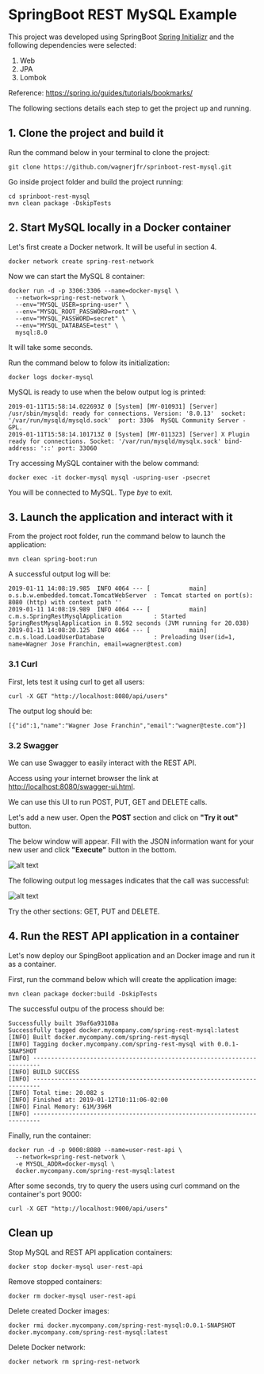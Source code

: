 # SpringBoot REST MySQL Example

This project was developed using SpringBoot [Spring Initializr](start.spring.io) and the following dependencies were selected:
1. Web
2. JPA
3. Lombok

Reference: https://spring.io/guides/tutorials/bookmarks/

The following sections details each step to get the project up and running.

## 1. Clone the project and build it
Run the command below in your terminal to clone the project:
```
git clone https://github.com/wagnerjfr/sprinboot-rest-mysql.git
```
Go inside project folder and build the project running:
```
cd sprinboot-rest-mysql
mvn clean package -DskipTests
```
## 2. Start MySQL locally in a Docker container

Let's first create a Docker network. It will be useful in section 4. 

```
docker network create spring-rest-network
```
Now we can start the MySQL 8 container:
```
docker run -d -p 3306:3306 --name=docker-mysql \
  --network=spring-rest-network \
  --env="MYSQL_USER=spring-user" \
  --env="MYSQL_ROOT_PASSWORD=root" \
  --env="MYSQL_PASSWORD=secret" \
  --env="MYSQL_DATABASE=test" \
  mysql:8.0
```
It will take some seconds.

Run the command below to folow its initialization:
```
docker logs docker-mysql
```
MySQL is ready to use when the below output log is printed:
```
2019-01-11T15:58:14.022693Z 0 [System] [MY-010931] [Server] /usr/sbin/mysqld: ready for connections. Version: '8.0.13'  socket: '/var/run/mysqld/mysqld.sock'  port: 3306  MySQL Community Server - GPL.
2019-01-11T15:58:14.101713Z 0 [System] [MY-011323] [Server] X Plugin ready for connections. Socket: '/var/run/mysqld/mysqlx.sock' bind-address: '::' port: 33060
```

Try accessing MySQL container with the below command:
```
docker exec -it docker-mysql mysql -uspring-user -psecret
```
You will be connected to MySQL. Type *bye* to exit.

## 3. Launch the application and interact with it
From the project root folder, run the command below to launch the application:
```
mvn clean spring-boot:run
```
A successful output log will be:
```console
2019-01-11 14:08:19.985  INFO 4064 --- [           main] o.s.b.w.embedded.tomcat.TomcatWebServer  : Tomcat started on port(s): 8080 (http) with context path ''
2019-01-11 14:08:19.989  INFO 4064 --- [           main] c.m.s.SpringRestMysqlApplication         : Started SpringRestMysqlApplication in 8.592 seconds (JVM running for 20.038)
2019-01-11 14:08:20.125  INFO 4064 --- [           main] c.m.s.load.LoadUserDatabase              : Preloading User(id=1, name=Wagner Jose Franchin, email=wagner@test.com)
```
### 3.1 Curl
First, lets test it using curl to get all users:
```
curl -X GET "http://localhost:8080/api/users"
```
The output log should be:
```console
[{"id":1,"name":"Wagner Jose Franchin","email":"wagner@teste.com"}]
```
### 3.2 Swagger
We can use Swagger to easily interact with the REST API.

Access using your internet browser the link at <http://localhost:8080/swagger-ui.html>.

We can use this UI to run POST, PUT, GET and DELETE calls.

Let's add a new user. Open the **POST** section and click on **"Try it out"** button.

The below window will appear. Fill with the JSON information want  for your new user and click **"Execute"** button in the bottom.

![alt text](https://github.com/wagnerjfr/springboot-rest-mysql/blob/master/figures/figure1.png)

The following output log messages indicates that the call was successful:

![alt text](https://github.com/wagnerjfr/springboot-rest-mysql/blob/master/figures/figure2.png)

Try the other sections: GET, PUT and DELETE.

## 4. Run the REST API application in a container
Let's now deploy our SpingBoot application and an Docker image and run it as a container.

First, run the command below which will create the application image:
```
mvn clean package docker:build -DskipTests
```
The successful outpu of the process should be:
```
Successfully built 39af6a93108a
Successfully tagged docker.mycompany.com/spring-rest-mysql:latest
[INFO] Built docker.mycompany.com/spring-rest-mysql
[INFO] Tagging docker.mycompany.com/spring-rest-mysql with 0.0.1-SNAPSHOT
[INFO] ------------------------------------------------------------------------
[INFO] BUILD SUCCESS
[INFO] ------------------------------------------------------------------------
[INFO] Total time: 20.082 s
[INFO] Finished at: 2019-01-12T10:11:06-02:00
[INFO] Final Memory: 61M/396M
[INFO] ------------------------------------------------------------------------
```
Finally, run the container:
```
docker run -d -p 9000:8080 --name=user-rest-api \
  --network=spring-rest-network \
  -e MYSQL_ADDR=docker-mysql \
  docker.mycompany.com/spring-rest-mysql:latest
```
After some seconds, try to query the users using curl command on the container's port 9000: 
```
curl -X GET "http://localhost:9000/api/users"
```

## Clean up
Stop MySQL and REST API application containers:
```
docker stop docker-mysql user-rest-api
```
Remove stopped containers:
```
docker rm docker-mysql user-rest-api
```
Delete created Docker images:
```
docker rmi docker.mycompany.com/spring-rest-mysql:0.0.1-SNAPSHOT docker.mycompany.com/spring-rest-mysql:latest
```
Delete Docker network:
```
docker network rm spring-rest-network
```
